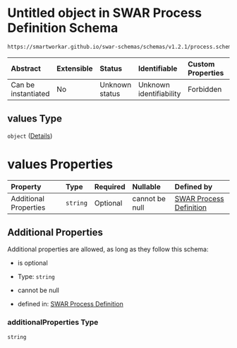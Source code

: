 # Untitled object in SWAR Process Definition Schema

```txt
https://smartworkar.github.io/swar-schemas/schemas/v1.2.1/process.schema.json#/properties/activities/items/properties/instructions/items/properties/values
```



| Abstract            | Extensible | Status         | Identifiable            | Custom Properties | Additional Properties | Access Restrictions | Defined In                                                                 |
| :------------------ | :--------- | :------------- | :---------------------- | :---------------- | :-------------------- | :------------------ | :------------------------------------------------------------------------- |
| Can be instantiated | No         | Unknown status | Unknown identifiability | Forbidden         | Allowed               | none                | [process.schema.json\*](../out/process.schema.json "open original schema") |

## values Type

`object` ([Details](process-properties-activities-items-properties-instructions-items-properties-values.md))

# values Properties

| Property              | Type     | Required | Nullable       | Defined by                                                                                                                                                                                                                                                                                                               |
| :-------------------- | :------- | :------- | :------------- | :----------------------------------------------------------------------------------------------------------------------------------------------------------------------------------------------------------------------------------------------------------------------------------------------------------------------- |
| Additional Properties | `string` | Optional | cannot be null | [SWAR Process Definition](process-properties-activities-items-properties-instructions-items-properties-values-additionalproperties.md "https://smartworkar.github.io/swar-schemas/schemas/v1.2.1/process.schema.json#/properties/activities/items/properties/instructions/items/properties/values/additionalProperties") |

## Additional Properties

Additional properties are allowed, as long as they follow this schema:



* is optional

* Type: `string`

* cannot be null

* defined in: [SWAR Process Definition](process-properties-activities-items-properties-instructions-items-properties-values-additionalproperties.md "https://smartworkar.github.io/swar-schemas/schemas/v1.2.1/process.schema.json#/properties/activities/items/properties/instructions/items/properties/values/additionalProperties")

### additionalProperties Type

`string`
